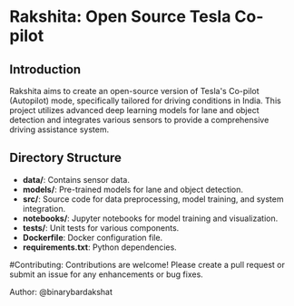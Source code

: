 # Rakshita: Open Source Tesla Co-pilot

## Introduction
Rakshita aims to create an open-source version of Tesla's Co-pilot (Autopilot) mode, specifically tailored for driving conditions in India. This project utilizes advanced deep learning models for lane and object detection and integrates various sensors to provide a comprehensive driving assistance system.

## Directory Structure
- **data/**: Contains sensor data.
- **models/**: Pre-trained models for lane and object detection.
- **src/**: Source code for data preprocessing, model training, and system integration.
- **notebooks/**: Jupyter notebooks for model training and visualization.
- **tests/**: Unit tests for various components.
- **Dockerfile**: Docker configuration file.
- **requirements.txt**: Python dependencies.

#Contributing:
Contributions are welcome! Please create a pull request or submit an issue for any enhancements or bug fixes.

Author:
@binarybardakshat

